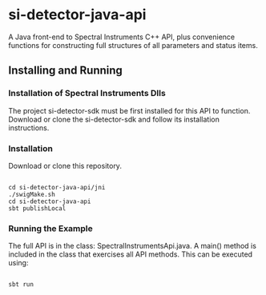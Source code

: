 # si-detector-java-api
A Java front-end to Spectral Instruments C++ API, plus convenience functions for constructing full structures of all
parameters and status items.

Installing and Running
----------------------
### Installation of Spectral Instruments Dlls
The project si-detector-sdk must be first installed for this API to function.  Download or clone the si-detector-sdk and follow its installation instructions.

### Installation
Download or clone this repository.
<pre><code>
cd si-detector-java-api/jni
./swigMake.sh
cd si-detector-java-api
sbt publishLocal
</code></pre>

### Running the Example
The full API is in the class: SpectralInstrumentsApi.java.  A main() method is included in the class that exercises all API methods.
This can be executed using:
<pre><code>
sbt run
</code></pre>
